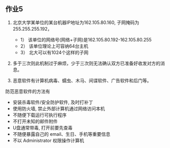 ## 作业5

1. 北京大学某单位的某台机器IP地址为162.105.80.160, 子网掩码为255.255.255.192，
   - 1） 该单位的网络号(网络+子网)是162.105.80.192-162.105.80.255
   - 2） 该单位理论上可容纳64台主机
   - 3） 北大可以有1024个这样的子网

2. 多于三次则此机制过于麻烦，少于三次则无法确认双方已准备好收发对方的消息。

3. 恶意软件有计算机病毒、蠕虫、木马、间谍软件、广告软件和后门等。

防范恶意软件的方法有
  - 安装杀毒软件/安全防护软件, 及时打补丁
  - 使用防火墙, 禁止外部计算机通过网络访问本机
  - 不随便下载运行可执行程序
  - 不打开未知的邮件附件
  - U盘通常带毒, 打开前要先查毒
  - 不随便暴露自己的 email、生日、手机等重要信息
  - 不以 Administrator 权限操作计算机
